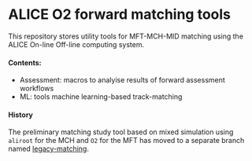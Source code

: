 # ALICE O2 forward matching tools

This repository stores utility tools for MFT-MCH-MID matching using the ALICE On-line Off-line computing system.

#### Contents: 
* Assessment: macros to analyise results of forward assessment workflows
* ML: tools machine learning-based track-matching

#### History

The preliminary matching study tool based on mixed simulation using `aliroot` for the MCH and `O2` for the MFT has moved to a separate branch named [legacy-matching](https://github.com/MFT-MCHMatching/GlobalMuonTracking/tree/legacy-matching). 